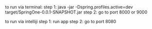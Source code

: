 to run via terminal:
step 1: java -jar -Dspring.profiles.active=dev target/SpringOne-0.0.1-SNAPSHOT.jar
step 2: go to port 8000 or 9000

to run via intelliji
step 1: run app
step 2: go to port 8080
